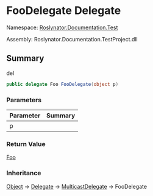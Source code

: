 # FooDelegate Delegate

Namespace: [Roslynator.Documentation.Test](../README.md)

Assembly: Roslynator\.Documentation\.TestProject\.dll

## Summary

del

```csharp
public delegate Foo FooDelegate(object p)
```

### Parameters

| Parameter | Summary |
| --------- | ------- |
| p | |

### Return Value

[Foo](../Foo/README.md)

### Inheritance

[Object](https://docs.microsoft.com/en-us/dotnet/api/system.object) &#x2192; [Delegate](https://docs.microsoft.com/en-us/dotnet/api/system.delegate) &#x2192; [MulticastDelegate](https://docs.microsoft.com/en-us/dotnet/api/system.multicastdelegate) &#x2192; FooDelegate
